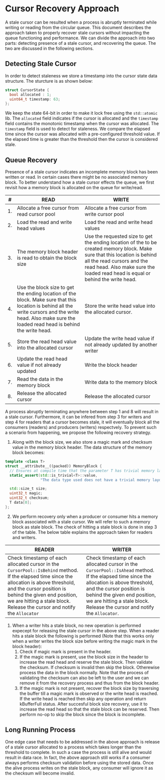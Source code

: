 <!--
 Copyright 2022 Ketan Goyal
 
 Licensed under the Apache License, Version 2.0 (the "License");
 you may not use this file except in compliance with the License.
 You may obtain a copy of the License at
 
     http://www.apache.org/licenses/LICENSE-2.0
 
 Unless required by applicable law or agreed to in writing, software
 distributed under the License is distributed on an "AS IS" BASIS,
 WITHOUT WARRANTIES OR CONDITIONS OF ANY KIND, either express or implied.
 See the License for the specific language governing permissions and
 limitations under the License.
-->

# Cursor Recovery Approach

A stale cursor can be resulted when a process is abruptly terminated while writing or reading from the circular queue. This document describes the approach taken to properly recover stale cursors without impacting the queue functioning and performance. We can divide the approach into two parts: detecting presence of a stale cursor, and recovering the queue. The two are discussed in the following sections.

## Detecting Stale Cursor

In order to detect staleness we store a timestamp into the cursor state data structure. The sturcture is as shown below:

```cpp
struct CursorState {
  bool allocated : 1;
  uint64_t timestamp: 63;
};
```

We keep the state 64-bit in order to make it lock free using the `std::atomic` lib. The `allocated` field indicates if the cursor is allocated and the `timestamp` field contains the monotonic timestamp when the cursor was allocated. The `timestamp` field is used to detect for staleness. We compare the elapsed time since the cursor was allocated with a pre-configured threshold value. If the elapsed time is greater than the threshold then the cursor is considered stale.

## Queue Recovery

Presence of a stale cursor indicates an incomplete memory block has been written or read. In certain cases there might be no associated memory block. To better understand how a stale cursor effects the queue, we first revisit how a memory block is allocated on the queue for write/read.

| #   | READ                                                                                                                                                                                                       | WRITE                                                                                                                                                                                                                                      |
| --- | ---------------------------------------------------------------------------------------------------------------------------------------------------------------------------------------------------------- | ------------------------------------------------------------------------------------------------------------------------------------------------------------------------------------------------------------------------------------------ |
| 1.  | Allocate a free cursor from read cursor pool                                                                                                                                                               | Allocate a free cursor from write cursor pool                                                                                                                                                                                              |
| 2.  | Load the read and write head values                                                                                                                                                                        | Load the read and write head values                                                                                                                                                                                                        |
| 3.  | The memory block header is read to obtain the block size                                                                                                                                                   | Use the requested size to get the ending location of the to be created memory block. Make sure that this location is behind all the read cursors and the read head. Also make sure the loaded read head is equal or behind the write head. |
| 4.  | Use the block size to get the ending location of the block. Make sure that this location is behind all the write cursors and the write head. Also make sure the loaded read head is behind the write head. | Store the write head value into the allocated cursor.                                                                                                                                                                                      |
| 5.  | Store the read head value into the allocated cursor                                                                                                                                                        | Update the write head value if not already updated by another writer                                                                                                                                                                       |
| 6.  | Update the read head value if not already updated                                                                                                                                                          | Write the block header                                                                                                                                                                                                                     |
| 7.  | Read the data in the memory block                                                                                                                                                                          | Write data to the memory block                                                                                                                                                                                                             |
| 8.  | Release the allocated cursor                                                                                                                                                                               | Release the allocated cursor                                                                                                                                                                                                               |

A process abruptly terminating anywhere between step 1 and 8 will result in a stale cursor. Furthermore, it can be infered from step 3 for writers and step 4 for readers that a cursor becomes stale, it will eventually block all the consumers (readers) and producers (writers) respectvely. To prevent such a scenario from happening, we propose the following recovery strategy.

1. Along with the block size, we also store a magic mark and checksum value in the memory block header. The data structure of the memory block becomes:
```cpp
template <class T>
struct __attribute__((packed)) MemoryBlock {
  // Ensures at compile time that the parameter T has trivial memory layout.
  static_assert(std::is_trivial<T>::value,
                "The data type used does not have a trivial memory layout.");

  std::size_t size;
  uint32_t magic;
  uint32_t checksum;
  T data[0];
};
```
2. We perform recovery only when a producer or consumer hits a memory block associated with a stale cursor. We will refer to such a memory block as stale block. The check of hitting a stale block is done in step 3 of the table. The below table explains the approach taken for readers and writers.

| READER                                                                                                                                                                                                                                                                            | WRITER                                                                                                                                                                                                                                                                            |
| --------------------------------------------------------------------------------------------------------------------------------------------------------------------------------------------------------------------------------------------------------------------------------- | --------------------------------------------------------------------------------------------------------------------------------------------------------------------------------------------------------------------------------------------------------------------------------- |
| Check timestamp of each allocated cursor in the `CursorPool::IsBehind` method. If the elapsed time since the allocation is above threshold, and the cursor position is behind the given end position, we are hitting a stale block. Release the cursor and notify the `Allocator` | Check timestamp of each allocated cursor in the `CursorPool::IsAhead` method. If the elapsed time since the allocation is above threshold, and the cursor position is behind the given end position, we are hitting a stale block. Release the cursor and notify the `Allocator`. |

1. When a writer hits a stale block, no new operation is performed expecept for releasing the stale cursor in the above step. When a reader hits a stale block the following is performed (Note that this works only when a writer writes the block size before writing the magic mark in the block header):
   1. Check if magic mark is present in the header. 
   2. If the magic mark is present, use the block size in the header to increase the read head and reserve the stale block. Then validate the checksum. If checksum is invalid then skip the block. Otherewise process the data in the block normally. Note that the process of validating the checksum can also be left to the user and we can remove it from the recovery process and thus from the block header.
   3. If the magic mark is not present, recover the block size by traversing the buffer till a magic mark is observed or the write head is reached. If the write head is reached then skip any operation and return kBufferFull status. After succesful block size recovery, use it to increase the read head so that the stale block can be reserved. Then perform no-op to skip the block since the block is incomplete.

## Long Running Process

One edge case that needs to be addressed in the above approach is release of a stale cursor allocated to a process which takes longer than the threshold to complete. In such a case the process is still alive and would result in data race. In fact, the above approach still works if a consumer always performs checksum validation before using the stored data. Once the alive process writes on the stale block, any consumer will ignore it as the checksum will become invalid.
